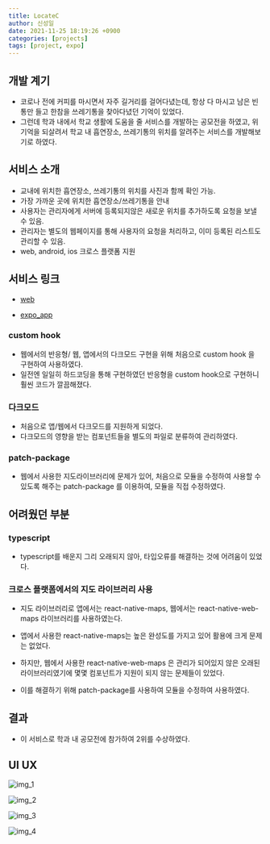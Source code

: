 ```yaml
---
title: LocateC
author: 신성일
date: 2021-11-25 18:19:26 +0900
categories: [projects]
tags: [project, expo]
---
```


## 개발 계기

- 코로나 전에 커피를 마시면서 자주 길거리를 걸어다녔는데, 항상 다 마시고 남은 빈 통만 들고 한참을 쓰레기통을 찾아다녔던 기억이 있었다.
- 그런데 학과 내에서 학교 생활에 도움을 줄 서비스를 개발하는 공모전을 하였고, 위 기억을 되살려서 학교 내 흡연장소, 쓰레기통의 위치를 알려주는 서비스를 개발해보기로 하였다.

## 서비스 소개

- 교내에 위치한 흡연장소, 쓰레기통의 위치를 사진과 함께 확인 가능.
- 가장 가까운 곳에 위치한 흡연장소/쓰레기통을 안내
- 사용자는 관리자에게 서버에 등록되지않은 새로운 위치를 추가하도록 요청을 보낼 수 있음.
- 관리자는 별도의 웹페이지를 통해 사용자의 요청을 처리하고, 이미 등록된 리스트도 관리할 수 있음.
- web, android, ios 크로스 플랫폼 지원

## 서비스 링크

- [web](https://locatec-public.web.app/)

- [expo_app](https://expo.dev/@callmeshin75/st-algorithm)

### custom hook

- 웹에서의 반응형/ 웹, 앱에서의 다크모드 구현을 위해 처음으로 custom hook 을 구현하여 사용하였다.
- 일전엔 일일히 하드코딩을 통해 구현하였던 반응형을 custom hook으로 구현하니 훨씬 코드가 깔끔해졌다.

### 다크모드

- 처음으로 앱/웹에서 다크모드를 지원하게 되었다.
- 다크모드의 영향을 받는 컴포넌트들을 별도의 파일로 분류하여 관리하였다.

### patch-package

- 웹에서 사용한 지도라이브러리에 문제가 있어, 처음으로 모듈을 수정하여 사용할 수 있도록 해주는 patch-package 를 이용하여, 모듈을 직접 수정하였다.

## 어려웠던 부분

### typescript

- typescript를 배운지 그리 오래되지 않아, 타입오류를 해결하는 것에 어려움이 있었다.

### 크로스 플랫폼에서의 지도 라이브러리 사용

- 지도 라이브러리로 앱에서는 react-native-maps, 웹에서는 react-native-web-maps 라이브러리를 사용하였는다.

- 앱에서 사용한 react-native-maps는 높은 완성도를 가지고 있어 활용에 크게 문제는 없었다.

- 하지만, 웹에서 사용한 react-native-web-maps 은 관리가 되어있지 않은 오래된 라이브러리였기에 몇몇 컴포넌트가 지원이 되지 않는 문제들이 있었다.

- 이를 해결하기 위해 patch-package를 사용하여 모듈을 수정하여 사용하였다.

## 결과

- 이 서비스로 학과 내 공모전에 참가하여 2위를 수상하였다.

## UI UX

![img_1](/assets/img/2021-11-25-st-algorithm/Screenshot_1637750381.png)

![img_2](/assets/img/2021-11-25-st-algorithm/Screenshot_1637750872.png)

![img_3](/assets/img/2021-11-25-st-algorithm/Screenshot_1637751957.png)

![img_4](/assets/img/2021-11-25-st-algorithm/Screenshot_1637752084.png)
